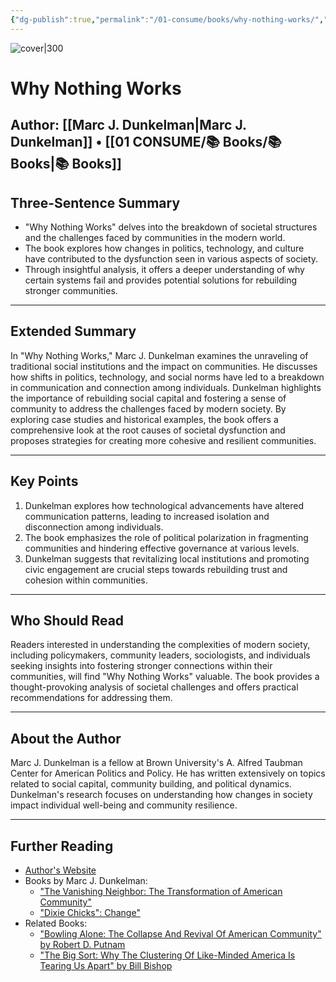 ```yaml
---
{"dg-publish":true,"permalink":"/01-consume/books/why-nothing-works/","title":"Why Nothing Works","tags":["society","politics","community","abundance"]}
---
```



![cover|300](https://www.hachettebookgroup.com/wp-content/uploads/2024/11/9781541700215.jpg?resize=660,1024)


# Why Nothing Works
**Author:** [[Marc J. Dunkelman\|Marc J. Dunkelman]] • [[01 CONSUME/📚 Books/📚 Books\|📚 Books]]
---

## Three-Sentence Summary
- "Why Nothing Works" delves into the breakdown of societal structures and the challenges faced by communities in the modern world.
- The book explores how changes in politics, technology, and culture have contributed to the dysfunction seen in various aspects of society.
- Through insightful analysis, it offers a deeper understanding of why certain systems fail and provides potential solutions for rebuilding stronger communities.

---

## Extended Summary
In "Why Nothing Works," Marc J. Dunkelman examines the unraveling of traditional social institutions and the impact on communities. He discusses how shifts in politics, technology, and social norms have led to a breakdown in communication and connection among individuals. Dunkelman highlights the importance of rebuilding social capital and fostering a sense of community to address the challenges faced by modern society. By exploring case studies and historical examples, the book offers a comprehensive look at the root causes of societal dysfunction and proposes strategies for creating more cohesive and resilient communities.

---

## Key Points
1. Dunkelman explores how technological advancements have altered communication patterns, leading to increased isolation and disconnection among individuals.
2. The book emphasizes the role of political polarization in fragmenting communities and hindering effective governance at various levels.
3. Dunkelman suggests that revitalizing local institutions and promoting civic engagement are crucial steps towards rebuilding trust and cohesion within communities.

---

## Who Should Read
Readers interested in understanding the complexities of modern society, including policymakers, community leaders, sociologists, and individuals seeking insights into fostering stronger connections within their communities, will find "Why Nothing Works" valuable. The book provides a thought-provoking analysis of societal challenges and offers practical recommendations for addressing them.

---

## About the Author
Marc J. Dunkelman is a fellow at Brown University's A. Alfred Taubman Center for American Politics and Policy. He has written extensively on topics related to social capital, community building, and political dynamics. Dunkelman's research focuses on understanding how changes in society impact individual well-being and community resilience.

---

## Further Reading
- [Author's Website](https://watson.brown.edu/taubman/people/fellows/dunkelman)
- Books by Marc J. Dunkelman:
  - ["The Vanishing Neighbor: The Transformation of American Community"](https://www.amazon.com/Vanishing-Neighbor-Transformation-American-Community/dp/0393352638)
  - ["Dixie Chicks": Change"](https://www.amazon.com/Dixie-Chicks-Changing-One-Country/dp/1610395060)
- Related Books:
  - ["Bowling Alone: The Collapse And Revival Of American Community" by Robert D. Putnam](https://www.amazon.com/Bowling-Alone-Collapse-American-Community/dp/0743203046)
  - ["The Big Sort: Why The Clustering Of Like-Minded America Is Tearing Us Apart" by Bill Bishop](https://www.amazon.com/Big-Sort-Mind-Boggling-Mosaic-American/dp/0547237723)